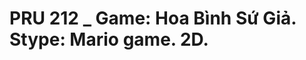 PRU 212 _ Game: Hoa Bình Sứ Giả.
          Stype: Mario game.
              2D.
============================================
